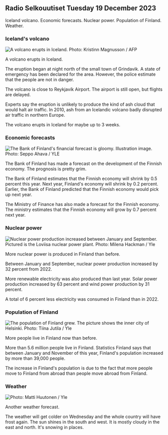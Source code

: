 Radio Selkouutiset Tuesday 19 December 2023
-------------------------------------

Iceland volcano. Economic forecasts. Nuclear power. Population of Finland. Weather.

### Iceland's volcano

![A volcano erupts in Iceland. Photo: Kristinn Magnusson / AFP](https://images.cdn.yle.fi/image/upload/c_crop,h_1395,w_2480,x_0,y_258/ar_1.7777777777777777,c_fill,g_faces,h_675,w_1200/dpr_1.0/q_auto:eco/f_auto/fl_lossy/v1702985177/39-121778965817d7552de6)

A volcano erupts in Iceland.

The eruption began at night north of the small town of Grindavik. A state of emergency has been declared for the area. However, the police estimate that the people are not in danger.

The volcano is close to Reykjavík Airport. The airport is still open, but flights are delayed.

Experts say the eruption is unlikely to produce the kind of ash cloud that would halt air traffic. In 2010, ash from an Icelandic volcano badly disrupted air traffic in northern Europe.

The volcano erupts in Iceland for maybe up to 3 weeks.

### Economic forecasts

![The Bank of Finland's financial forecast is gloomy. Illustration image. Photo: Seppo Ahava / YLE](https://images.cdn.yle.fi/image/upload/c_crop,h_3078,w_5472,x_0,y_265/ar_1.7777777777777777,c_fill,g_faces,h_675,w_1200/dpr_1.0/q_auto:eco/f_auto/fl_lossy/v1620756706/39-805272609ac85c66a4e)

The Bank of Finland has made a forecast on the development of the Finnish economy. The prognosis is pretty grim.

The Bank of Finland estimates that the Finnish economy will shrink by 0.5 percent this year. Next year, Finland's economy will shrink by 0.2 percent. Earlier, the Bank of Finland predicted that the Finnish economy would pick up next year.

The Ministry of Finance has also made a forecast for the Finnish economy. The ministry estimates that the Finnish economy will grow by 0.7 percent next year.

### Nuclear power

![Nuclear power production increased between January and September. Pictured is the Loviisa nuclear power plant. Photo: Milena Hackman / Yle](https://images.cdn.yle.fi/image/upload/c_crop,h_2223,w_3952,x_0,y_1998/ar_1.7777777777777777,c_fill,g_faces,h_675,w_1200/dpr_1.0/q_auto:eco/f_auto/fl_lossy/v1680247056/39-1092850642687d0260a7)

More nuclear power is produced in Finland than before.

Between January and September, nuclear power production increased by 32 percent from 2022.

More renewable electricity was also produced than last year. Solar power production increased by 63 percent and wind power production by 31 percent.

A total of 6 percent less electricity was consumed in Finland than in 2022.

### Population of Finland

![The population of Finland grew. The picture shows the inner city of Helsinki. Photo: Tiina Jutila / Yle](https://images.cdn.yle.fi/image/upload/c_crop,h_1080,w_1920,x_0,y_141/ar_1.7777777777777777,c_fill,g_faces,h_675,w_1200/dpr_1.0/q_auto:eco/f_auto/fl_lossy/v1584710360/39-4763715ac7277fd476a)

More people live in Finland now than before.

More than 5.6 million people live in Finland. Statistics Finland says that between January and November of this year, Finland's population increased by more than 39,000 people.

The increase in Finland's population is due to the fact that more people move to Finland from abroad than people move abroad from Finland.

### Weather

![ Photo: Matti Huutonen / Yle](https://images.cdn.yle.fi/image/upload/c_crop,h_1080,w_1919,x_0,y_0/ar_1.7777777777777777,c_fill,g_faces,h_675,w_1200/dpr_1.0/q_auto:eco/f_auto/fl_lossy/v1702991489/39-1217895658196636bffe)

Another weather forecast.

The weather will get colder on Wednesday and the whole country will have frost again. The sun shines in the south and west. It is mostly cloudy in the east and north. It's snowing in places.